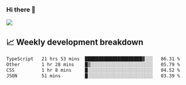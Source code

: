 ### Hi there 👋
<img align="center" src="https://github-readme-stats.vercel.app/api?username=Tumao727&show_icons=true&hide_title=true&theme=dracula" />


## 📈 Weekly development breakdown
<!--START_SECTION:waka-->

```txt
TypeScript   21 hrs 53 mins  █████████████████████▓░░░   86.31 %
Other        1 hr 28 mins    █▒░░░░░░░░░░░░░░░░░░░░░░░   05.79 %
CSS          1 hr 8 mins     █░░░░░░░░░░░░░░░░░░░░░░░░   04.52 %
JSON         51 mins         █░░░░░░░░░░░░░░░░░░░░░░░░   03.39 %
```

<!--END_SECTION:waka-->